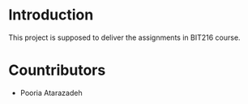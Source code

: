# Introduction

This project is supposed to deliver the assignments in BIT216 course.

# Countributors

- Pooria Atarazadeh